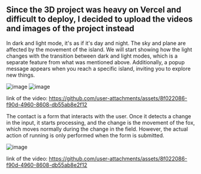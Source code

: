 
## Since the 3D project was heavy on Vercel and difficult to deploy, I decided to upload the videos and images of the project instead

In dark and light mode, it's as if it's day and night. 
The sky and plane are affected by the movement of the island. 
We will start showing how the light changes with the transition between dark and light modes, which is a separate feature from what was mentioned above. Additionally,
a popup message appears when you reach a specific island, inviting you to explore new things.

![image](https://github.com/mennaAltear78/portfolio/blob/main/src/assets/Screenshot%202025-03-18%20154813.png)
![image](https://github.com/mennaAltear78/portfolio/blob/main/src/assets/Screenshot%202025-03-18%20164104.png)

link of the video: https://github.com/user-attachments/assets/8f022086-f90d-4960-8608-db55ab8e2f12

The contact is a form that interacts with the user.
Once it detects a change in the input, it starts processing, and the change is the movement of the fox,
which moves normally during the change in the field. However, the actual action of running is only performed when the form is submitted.

![image](https://github.com/mennaAltear78/portfolio/blob/main/src/assets/Screenshot%202025-03-18%20154731.png)

link of the video: https://github.com/user-attachments/assets/8f022086-f90d-4960-8608-db55ab8e2f12



